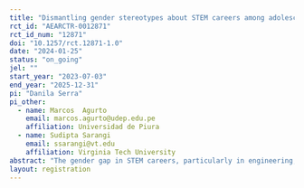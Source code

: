 ```yaml
---
title: "Dismantling gender stereotypes about STEM careers among adolescents and their teachers: Experimental evidence from Peruvian schools"
rct_id: "AEARCTR-0012871"
rct_id_num: "12871"
doi: "10.1257/rct.12871-1.0"
date: "2024-01-25"
status: "on_going"
jel: ""
start_year: "2023-07-03"
end_year: "2025-12-31"
pi: "Danila Serra"
pi_other:
  - name: Marcos  Agurto
    email: marcos.agurto@udep.edu.pe
    affiliation: Universidad de Piura
  - name: Sudipta Sarangi
    email: ssarangi@vt.edu
    affiliation: Virginia Tech University
abstract: "The gender gap in STEM careers, particularly in engineering, is wide and persistent. Youths and their parents tend to consider engineering as a predominantly male domain, contributing to the perpetuation of gender disparities. A number of recent studies have tried to dismantle these stereotypes by exposing high school students to role models and by providing information on desirable career prospects linked to the major. We add to this literature by conducting a role model-based information campaign, through a randomized controlled trial (RCT), targeting final year high school students in Peru. In contrast to previous studies, our program uses Instagram, a widely-used social platform among adolescents. Additionally, we address a crucial aspect of youths' study and career choices—the influence of teachers. In one treatment arm, we introduce an information program aimed at head teachers. This program comprises short videos featuring three local engineering professors (including two women), delivered to them via WhatsApp. By leveraging Instagram and engaging teachers, our interventions seek to challenge stereotypes and broaden the perspective of high school students regarding engineering as a viable and inclusive career option for women."
layout: registration
---
```


